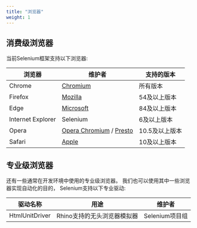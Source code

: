 ```yaml
---
title: "浏览器"
weight: 1
---
```


## 消费级浏览器

当前Selenium框架支持以下浏览器:

| 浏览器 | 维护者 | 支持的版本 |
| -------- | ---------- | ------------------ |
| Chrome | [Chromium](//sites.google.com/chromium.org/driver/) | 所有版本 |
| Firefox | [Mozilla](//github.com/mozilla/geckodriver/) | 54及以上版本 |
| Edge | [Microsoft](https://developer.microsoft.com/en-us/microsoft-edge/tools/webdriver/) | 84及以上版本 |
| Internet Explorer | Selenium | 6及以上版本 |
| Opera | [Opera Chromium](//github.com/operasoftware/operachromiumdriver/) / [Presto](//github.com/operasoftware/operaprestodriver) | 10.5及以上版本 |
| Safari | [Apple](//webkit.org/blog/6900/webdriver-support-in-safari-10/) | 10及以上版本 |

## 专业级浏览器

还有一些通常在开发环境中使用的专业级浏览器。
我们也可以使用其中一些浏览器实现自动化的目的，
Selenium支持以下专业驱动:

| 驱动名称 | 用途 | 维护者 |
| -------- | ---------- | ------------------ |
| HtmlUnitDriver | Rhino支持的无头浏览器模拟器 | Selenium项目组 |
